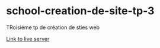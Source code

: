 # school-creation-de-site-tp-3

TRoisiéme tp de création de sties web

[Link to live server](https://saddektouati.site/schl/s2-crtn-dsgn-st-wb/tp-3)
